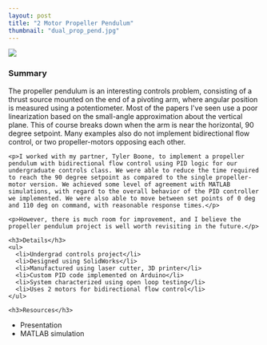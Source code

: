 ```yaml
---
layout: post
title: "2 Motor Propeller Pendulum"
thumbnail: "dual_prop_pend.jpg"
---
```


<!-- ![Dual propeller pendulum]({{site.url}}/assets/projects/dual_prop_pend.jpg "Dual propeller pendulum") -->
<div class="row">
  <div class="col-sm-12 col-md-3">
    <img src="{{site.url}}/assets/projects/dual_prop_pend.jpg">
  </div>
<!-- <div class="img"><img src="{{site.url}}/assets/projects/dual_prop_pend.jpg" class="float-left w-25 mr-3" alt="Prop Pendulum Image"></div> -->
<!--more-->
  <div class="col-sm-12 col-md-9">
    <h3>Summary</h3>
    <p>The propeller pendulum is an interesting controls problem, consisting of a thrust source mounted on the end of a pivoting arm, where angular position is measured using a potentiometer. Most of the papers I've seen use a poor linearization based on the small-angle approximation about the vertical plane. This of course breaks down when the arm is near the horizontal, 90 degree setpoint. Many examples also do not implement bidirectional flow control, or two propeller-motors opposing each other.</p>

    <p>I worked with my partner, Tyler Boone, to implement a propeller pendulum with bidirectional flow control using PID logic for our undergraduate controls class. We were able to reduce the time required to reach the 90 degree setpoint as compared to the single propeller-motor version. We achieved some level of agreement with MATLAB simulations, with regard to the overall behavior of the PID controller we implemented. We were also able to move between set points of 0 deg and 110 deg on command, with reasonable response times.</p>

    <p>However, there is much room for improvement, and I believe the propeller pendulum project is well worth revisiting in the future.</p>

    <h3>Details</h3>
    <ul>
      <li>Undergrad controls project</li>
      <li>Designed using SolidWorks</li>
      <li>Manufactured using laser cutter, 3D printer</li>
      <li>Custom PID code implemented on Arduino</li>
      <li>System characterized using open loop testing</li>
      <li>Uses 2 motors for bidirectional flow control</li>
    </ul>

    <h3>Resources</h3>
  <ul>
    <li>Presentation</li>
    <li>MATLAB simulation</li>
  </ul>
</div>
